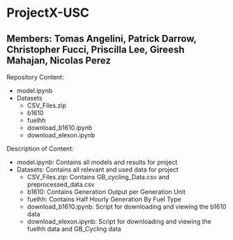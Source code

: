 # ProjectX-USC

## Members: Tomas Angelini, Patrick Darrow, Christopher Fucci, Priscilla Lee, Gireesh Mahajan, Nicolas Perez 

Repository Content:
+ model.ipynb
+ Datasets
    - CSV_Files.zip
    - b1610
    - fuelhh
    - download_b1610.ipynb
    - download_elexon.ipynb
    
Description of Content: 
+ model.ipynb: Contains all models and results for project
+ Datasets: Contains all relevant and used data for project
    - CSV_Files.zip: Contains GB_cycling_Data.csv and preprocessed_data.csv 
    - b1610: Contains Generation Output per Generation Unit    
    - fuelhh: Contains Half Hourly Generation By Fuel Type
    - download_b1610.ipynb: Script for downloading and viewing the b1610 data
    - download_elexon.ipynb: Script for downloading and viewing the fuelhh data and GB_Cycling data
